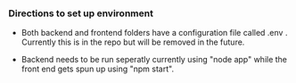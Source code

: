 

### Directions to set up environment

- Both backend and frontend folders have a configuration file called .env . Currently this is in the repo but will be removed in the future.

- Backend needs to be run seperatly currently using "node app" while the front end gets spun up using "npm start".

